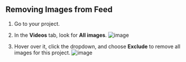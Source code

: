 ## Removing Images from Feed

1. Go to your project.
2. In the **Videos** tab, look for **All images**.
   ![image](https://github.com/user-attachments/assets/1311f720-7a66-4ddc-9fa7-be8cbe7ce010)

3. Hover over it, click the dropdown, and choose **Exclude** to remove all images for this project.
   ![image](https://github.com/user-attachments/assets/ad91def2-eee0-4808-af20-4fa7c5c7867f)
